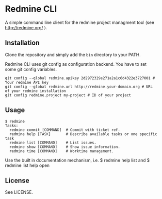 # Redmine CLI
A simple command line client for the redmine project managment tool (see http://redmine.org/ ).

## Installation
Clone the repository and simply add the `bin` directory to your PATH.

Redmine CLI uses git config as configuration backend. You have to set some git config variables.

    git config --global redmine.apikey 2d2972329e271a2a1c6d4322e3727001 # Your redmine API key
    git config --global redmine.url http://redmine.your-domain.org # URL of your redmine installation
    git config redmine.project my-project # ID of your project

## Usage
    $ redmine
    Tasks:
      redmine commit [COMMAND]  # Commit with ticket ref.
      redmine help [TASK]       # Describe available tasks or one specific task
      redmine list [COMMAND]    # List issues.
      redmine show [COMMAND]    # Show issue information.
      redmine time [COMMAND]    # Worktime management.
Use the built in documentation mechanism, i.e.
    $ redmine help list
and
    $ redmine list help open

## License

See LICENSE.